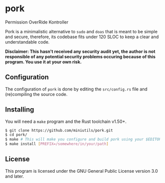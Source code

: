pork
====

Permission OverRide Kontroller

Pork is a minimalistic alternative to `sudo` and `doas` that is meant to be simple and secure, therefore, its codebase fits under 120 SLOC to keep a clear and understandable code.

**Disclaimer: This hasn't received any security audit yet, the author is not responsible of any potential security problems occuring because of this program. You use it at your own risk.**

Configuration
-----------

The configuration of `pork` is done by editing the `src/config.rs` file and (re)compiling the source code.

Installing
----------

You will need a `make` program and the Rust toolchain v1.50+.
```bash
$ git clone https://github.com/miniutils/pork.git
$ cd pork/
$ make # This will make you configure and build pork using your $EDITOR.
$ make install [PREFIX=/somewhere/in/your/path]
```

License
-------

This program is licensed under the GNU General Public License version 3.0 and later.
